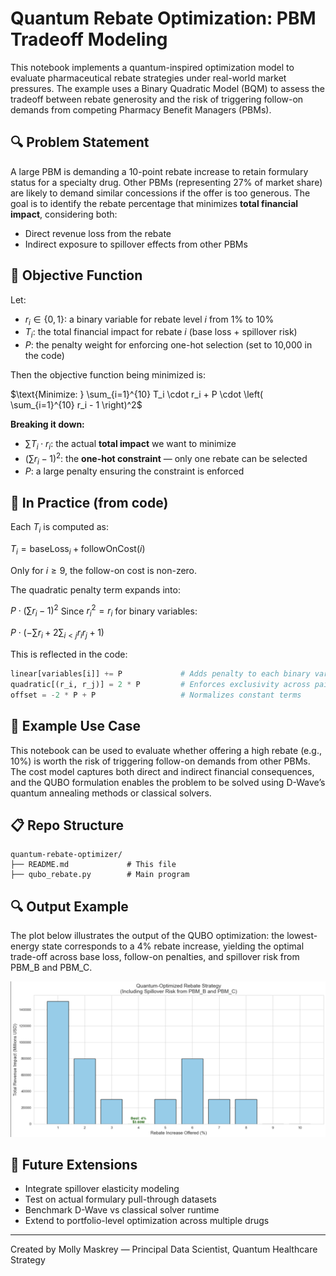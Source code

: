 # Quantum Rebate Optimization: PBM Tradeoff Modeling

This notebook implements a quantum-inspired optimization model to evaluate pharmaceutical rebate strategies under real-world market pressures. The example uses a Binary Quadratic Model (BQM) to assess the tradeoff between rebate generosity and the risk of triggering follow-on demands from competing Pharmacy Benefit Managers (PBMs).

## 🔍 Problem Statement

A large PBM is demanding a 10-point rebate increase to retain formulary status for a specialty drug. Other PBMs (representing 27% of market share) are likely to demand similar concessions if the offer is too generous. The goal is to identify the rebate percentage that minimizes **total financial impact**, considering both:

* Direct revenue loss from the rebate
* Indirect exposure to spillover effects from other PBMs

## 🎯 Objective Function

Let:

* $r_i \in \{0, 1\}$: a binary variable for rebate level $i$ from 1% to 10%
* $T_i$: the total financial impact for rebate $i$ (base loss + spillover risk)
* $P$: the penalty weight for enforcing one-hot selection (set to 10,000 in the code)

Then the objective function being minimized is:

$\text{Minimize: } \sum_{i=1}^{10} T_i \cdot r_i + P \cdot \left( \sum_{i=1}^{10} r_i - 1 \right)^2$

**Breaking it down:**

* $\sum T_i \cdot r_i$: the actual **total impact** we want to minimize
* $\left( \sum r_i - 1 \right)^2$: the **one-hot constraint** — only one rebate can be selected
* $P$: a large penalty ensuring the constraint is enforced

## 🧠 In Practice (from code)

Each $T_i$ is computed as:

$T_i = \mathrm{baseLoss}_i + \mathrm{followOnCost}(i)$

Only for $i \geq 9$, the follow-on cost is non-zero.

The quadratic penalty term expands into:

$P \cdot ( \sum r_i - 1 )^2$
Since $r_i^2 = r_i$ for binary variables:

$P \cdot \left( - \sum r_i + 2 \sum_{i < j} r_i r_j + 1 \right)$

This is reflected in the code:

```python
linear[variables[i]] += P             # Adds penalty to each binary variable
quadratic[(r_i, r_j)] = 2 * P         # Enforces exclusivity across pairs
offset = -2 * P + P                   # Normalizes constant terms
```

## 🧪 Example Use Case

This notebook can be used to evaluate whether offering a high rebate (e.g., 10%) is worth the risk of triggering follow-on demands from other PBMs. The cost model captures both direct and indirect financial consequences, and the QUBO formulation enables the problem to be solved using D-Wave’s quantum annealing methods or classical solvers.

## 📋 Repo Structure

```
quantum-rebate-optimizer/
├── README.md             # This file
├── qubo_rebate.py        # Main program
```


## 🔍 Output Example

The plot below illustrates the output of the QUBO optimization: the lowest-energy state corresponds to a 4% rebate increase, yielding the optimal trade-off across base loss, follow-on penalties, and spillover risk from PBM_B and PBM_C.

![PBM Optimization Output](PBM_low_energy.png)


## 🚀 Future Extensions

* Integrate spillover elasticity modeling
* Test on actual formulary pull-through datasets
* Benchmark D-Wave vs classical solver runtime
* Extend to portfolio-level optimization across multiple drugs

---

Created by Molly Maskrey — Principal Data Scientist, Quantum Healthcare Strategy

